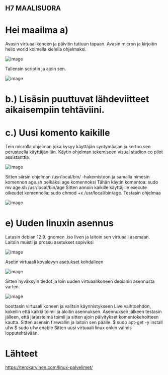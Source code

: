 ## H7 MAALISUORA

# Hei maailma a)

Avasin virtuaalikoneen ja päivitin tuttuun tapaan. 
Avasin micron ja kirjoitin hello world kolmella kielella ohjelmaksi. 

![image](https://github.com/user-attachments/assets/26e010ef-131c-4fbd-82c2-aac215965007)

Tallensin scriptin ja ajoin sen.

![image](https://github.com/user-attachments/assets/aef2feaa-e598-42e0-89a3-e4cca8d0f758)

# b.) Lisäsin puuttuvat lähdeviitteet aikaisempiin tehtäviini.

# c.) Uusi komento kaikille

Tein microlla ohjelman joka kysyy käyttäjän syntymäajan ja kertoo sen perusteella käyttäjän iän. Käytin ohjelman tekemiseen visual studion co pilot assistanttia.

![image](https://github.com/user-attachments/assets/775a331d-46f0-464d-99e7-8c6fdef30f0b)

Sitten siirsin ohjelman /usr/local/bin/ -hakemistoon ja samalla nimesin komennon age.sh pelkäksi age komennoksi 
Tähän käytin komentoa: sudo mv age.sh /usr/local/bin/age
Sitten annoin kaikille käyttäjille execute oikeudet komennolla: sudo chmod +x /usr/local/bin/age.
Testasin ohjelmaa 

![image](https://github.com/user-attachments/assets/78d49e6e-839f-41c4-af9b-664b9f63cff6)

# e) Uuden linuxin asennus

Latasin debian 12.9. gnomen .iso liven ja laitoin sen virtuaali asemaan.
Laitoin muisti ja prossu asetukset sopiviksi

![image](https://github.com/user-attachments/assets/21ce13c5-ed95-4827-8b1b-71a9d3a63c03)

Asetin virtuaali kovalevyn asetukset kohdalleen

![image](https://github.com/user-attachments/assets/0d046fe1-8f40-4203-8827-a1c3f47dd995)

Sitten hyväksyin tiedot ja loin uuden virtuaalikoneen debianin asennusta varten.

![image](https://github.com/user-attachments/assets/ebebe98a-f187-46b1-961e-a3823e3e9765)

boottasin virtuaali koneen ja valitsin käynnistykseen Live vaihtoehdon, kokeilin että kaikki toimii ja aloitin asennuksen.
Asennuksen jälkeen testasin jälleen, että järjestelmä toimii ja sitten ajoin päivitykset komentokehoitteen kautta.
Sitten asensin firewallin ja laitoin sen päälle. 
$ sudo apt-get -y install ufw
$ sudo ufw enable
Sitten uusi virtuaali linux onkin valmis lopputehtävään.

# Lähteet
https://terokarvinen.com/linux-palvelimet/




